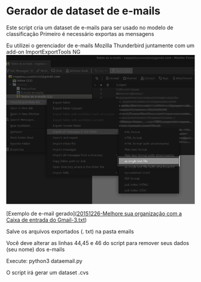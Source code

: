 
# Gerador de dataset de e-mails
Este script cria um dataset de e-mails para ser usado no modelo de classificação
Primeiro é necessário exportas as mensagens

Eu utilizei o gerenciador de e-mails Mozilla Thunderbird juntamente com um add-on ImportExportTools NG
![export_email](exportEmails.png)

[Exemplo de e-mail gerado]([20151226-Melhore sua organização com a Caixa de entrada do Gmail-3.txt](https://raw.githubusercontent.com/rogeriodeoliveira/create_dataset_emails/master/20151226-Melhore%20sua%20organiza%C3%A7%C3%A3o%20com%20a%20Caixa%20de%20entrada%20do%20Gmail-3.txt?token=AHT6ETPIJ773TYAFRPY3WEK5YC4YA))

Salve os arquivos exportados (. txt) na pasta emails

Você deve alterar as linhas 44,45 e 46 do script para remover seus dados (seu nome) dos e-mails

Execute:
    python3 dataemail.py

O script irá gerar um dataset .cvs